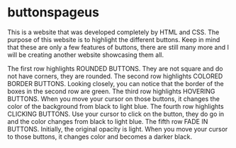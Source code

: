 # buttonspageus

This is a website that was developed completely by HTML and CSS. The purpose of this website is to highlight the different buttons. Keep in mind that these are only a few features of buttons, there are still many more and I will be creating another website showcasing them all. 

The first row highlights ROUNDED BUTTONS. They are not square and do not have corners, they are rounded. 
The second row highlights COLORED BORDER BUTTONS. Looking closely, you can notice that the border of the boxes in the second row are green. 
The third row highlights HOVERING BUTTONS. When you move your cursor on those buttons, it changes the color of the background from black to light blue. 
The fourth row highlights CLICKING BUTTONS. Use your cursor to click on the button, they do go in and the color changes from black to light blue. 
The fifth row FADE IN BUTTONS. Initially, the original opacity is light. When you move your cursor to those buttons, it changes color and becomes a darker black. 
